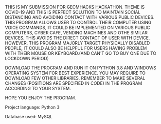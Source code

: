 THIS IS MY SUBMISSION FOR GEOMHACKS HACKATHON.
THEME IS COVID-19 AND THIS IS PERFECT SOLUTION TO MAINTAIN SOCIAL DISTANCING AND AVOIDING CONTACT WITH VARIOUS PUBLIC DEVICES.
THIS PROGRAM ALLOWS USER TO CONTROL THEIR COMPUTER USING VOICE COMMANDS, IT COULD BE IMPLEMENTED ON VARIOUS PUBLIC COMPUTERS, CYBER CAFE, VENDING MACHINES AND OTHE SIMILAR DEVICES.
THIS AVOIDS THE DIRECT CONTACT OF USER WITH DEVICE.
HOWEVER, THIS PROGRAM MAJORLY TARGET PHYSICALLY DISABLED PEOPLE, IT COULD ALSO BE HELPFUL FOR USERS HAVING PROBLEM WITH THEIR MOUSE OR KEYBOARD.(AND CAN'T GO TO BUY ONE DUE TO LOCKDOWN PERIOD)

DOWNLOAD THE PROGRAM AND RUN IT ON PYTHON 3.8 AND WINDOWS OPERATING SYSTEM FOR BEST EXPERIENCE.
YOU MAY REQUIRE TO DOWNLOAD FEW OTHER LIBRARIES.
REMEMBER TO MAKE SEVERAL CHANGES (POSITIONS ARE SPECIFIED IN CODE) IN THE PROGRAM ACCORDING TO YOUR SYSTEM.

HOPE YOU ENJOY THE PROGRAM.


Project language: Python 3

Database used: MySQL
